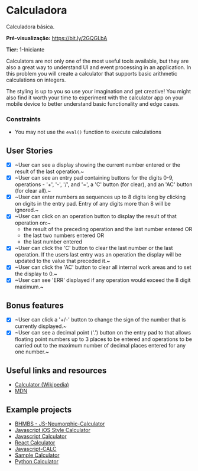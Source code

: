 # Calculadora
Calculadora básica.

**Pré-visualização:** https://bit.ly/2GQGLbA

**Tier:** 1-Iniciante

Calculators are not only one of the most useful tools available, but they are
also a great way to understand UI and event processing in an application. In
this problem you will create a calculator that supports basic arithmetic
calculations on integers. 

The styling is up to you so use your imagination and get creative! You might
also find it worth your time to experiment with the calculator app on your
mobile device to better understand basic functionality and edge cases.

### Constraints

- You may not use the `eval()` function to execute calculations

## User Stories

-   [x] ~User can see a display showing the current number entered or the
result of the last operation.~
-   [x] ~User can see an entry pad containing buttons for the digits 0-9, 
operations - '+', '-', '/', and '=', a 'C' button (for clear), and an 'AC'
button (for clear all).~
-   [x] ~User can enter numbers as sequences up to 8 digits long by clicking on
digits in the entry pad. Entry of any digits more than 8 will be ignored.~
-   [x] ~User can click on an operation button to display the result of that
operation on:~
    * the result of the preceding operation and the last number entered OR
    * the last two numbers entered OR
    * the last number entered
-   [x] ~User can click the 'C' button to clear the last number or the last
operation. If the users last entry was an operation the display will be
updated to the value that preceded it.~
-   [x] ~User can click the 'AC' button to clear all internal work areas and
to set the display to 0.~
-   [x] ~User can see 'ERR' displayed if any operation would exceed the 
8 digit maximum.~

## Bonus features

-   [x] ~User can click a '+/-' button to change the sign of the number that is
currently displayed.~
-   [x] ~User can see a decimal point ('.') button on the entry pad to that 
allows floating point numbers up to 3 places to be entered and operations to
be carried out to the maximum number of decimal places entered for any one
number.~

## Useful links and resources

- [Calculator (Wikipedia)](https://en.wikipedia.org/wiki/Calculator)
- [MDN](https://developer.mozilla.org/en-US/)

## Example projects

- [BHMBS - JS-Neumorphic-Calculator](https://barhouum7.github.io/JS-Neumorphic-Calc.github.io/)
- [Javascript iOS Style Calculator](https://codepen.io/ssmkhrj/full/jOWBQqO)
- [Javascript Calculator](https://codepen.io/giana/pen/GJMBEv)
- [React Calculator](https://codepen.io/mjijackson/pen/xOzyGX)
- [Javascript-CALC](https://github.com/x0uter/javascript-calc)
- [Sample Calculator](https://sevlasnog.github.io/sample-calculator)
- [Python Calculator](https://github.com/kana800/Side-Projects/tree/master/1-Beginner/calculator)
